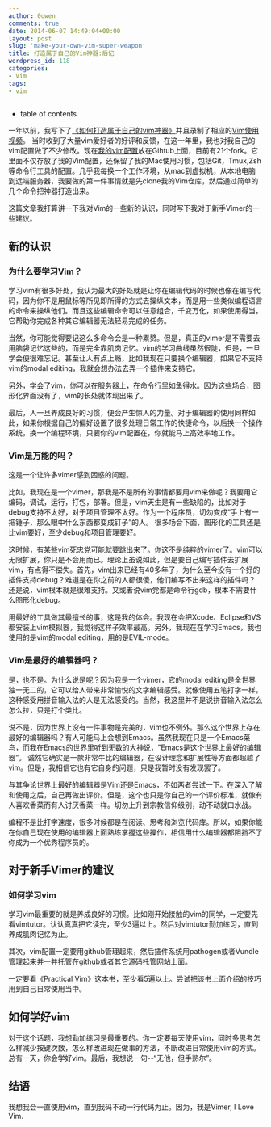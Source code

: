 ```yaml
---
author: 0owen
comments: true
date: 2014-06-07 14:49:04+00:00
layout: post
slug: 'make-your-own-vim-super-weapon'
title: 打造属于自己的Vim神器:后记
wordpress_id: 118
categories:
- Vim
tags:
- vim
---
```


* table of contents
<!-- toc -->

一年以前，我写下了[《如何打造属于自己的vim神器》](http://4gamers.cn/blog/2014/06/19/make-your-vim-weapon/)并且录制了相应的[Vim使用视频](http://v.youku.com/v_show/id_XNTA2ODQyODAw.html)。 当时收到了大量vim爱好者的好评和反馈，在这一年里，我也对我自己的vim配置做了不少修改。现在[我的vim配置](https://github.com/andyque/dotfiles)放在Gihtub上面，目前有21个fork。它里面不仅存放了我的Vim配置，还保留了我的Mac使用习惯，包括Git，Tmux,Zsh等命令行工具的配置。几乎我每换一个工作环境，从mac到虚拟机，从本地电脑到远端服务器，我要做的第一件事情就是先clone我的Vim仓库，然后通过简单的几个命令把神器打造出来。

这篇文章我打算讲一下我对Vim的一些新的认识，同时写下我对于新手Vimer的一些建议。

<!-- more -->

## 新的认识

### 为什么要学习Vim？

学习vim有很多好处，我认为最大的好处就是让你在编辑代码的时候也像在编写代码，因为你不是用鼠标等所见即所得的方式去操纵文本，而是用一些类似编程语言的命令来操纵他们。而且这些编辑命令可以任意组合，千变万化，如果使用得当，它帮助你完成各种其它编辑器无法轻易完成的任务。

当然，你可能觉得要记这么多命令会是一种累赘。但是，真正的vimer是不需要去用脑袋记忆这些的，而是完全靠肌肉记忆。vim的学习曲线虽然很陡，但是，一旦学会便很难忘记。甚至让人有点上瘾，比如我现在只要换个编辑器，如果它不支持vim的modal editing，我就会想办法去弄一个插件来支持它。

另外，学会了vim，你可以在服务器上，在命令行里如鱼得水。因为这些场合，图形化界面没有了，vim的长处就体现出来了。

最后，人一旦养成良好的习惯，便会产生惊人的力量。对于编辑器的使用同样如此，如果你根据自己的偏好设置了很多处理日常工作的快捷命令，以后换一个操作系统，换一个编程环境，只要你的vim配置在，你就能马上高效率地工作。

### Vim是万能的吗？

这是一个让许多vimer感到困惑的问题。

比如，我现在是一个vimer，那我是不是所有的事情都要用vim来做呢？我要用它编码，调试，运行，打包，部署。但是，vim天生是有一些缺陷的，比如对于debug支持不太好，对于项目管理不太好。作为一个程序员，切勿变成“手上有一把锤子，那么眼中什么东西都变成钉子”的人。 很多场合下面，图形化的工具还是比vim要好，至少debug和项目管理要好。

这时候，有某些vim死忠党可能就要跳出来了。你这不是纯粹的vimer了。vim可以无限扩展，你只是不会用而已。理论上虽说如此，但是要自己编写插件去扩展vim，有点得不偿失。首先，vim出来已经有40多年了，为什么至今没有一个好的插件支持debug？难道是在你之前的人都很傻，他们编写不出来这样的插件吗？还是说，vim根本就是很难支持。又或者说vim党都是命令行gdb，根本不需要什么图形化debug。

用最好的工具做其最擅长的事，这是我的体会。我现在会把Xcode、Eclipse和VS都安装上vim模拟器，我觉得这样子效率最高。另外，我现在在学习Emacs，我也使用的是vim的modal editing，用的是EVIL-mode。

### Vim是最好的编辑器吗？

是，也不是。为什么说是呢？因为我是一个vimer，它的modal editing是全世界独一无二的，它可以给人带来非常愉悦的文字编辑感受。就像使用五笔打字一样，这种感受用拼音输入法的人是无法感受的。当然，我这里并不是说拼音输入法怎么怎么拉，只是打个类比。

说不是，因为世界上没有一件事物是完美的，vim也不例外。那么这个世界上存在最好的编辑器吗？有人可能马上会想到Emacs。虽然我现在只是一个Emacs菜鸟，而我在Emacs的世界里听到无数的大神说，"Emacs是这个世界上最好的编辑器”。 诚然它确实是一款非常牛比的编辑器，在设计理念和扩展性等方面都超越了vim。但是，我相信它也有它自身的问题，只是我暂时没有发现罢了。

与其争论世界上最好的编辑器是Vim还是Emacs，不如两者尝试一下。在深入了解和使用之后，自己再做出评价。但是，这个也只是你自己的一个评价标准，就像有人喜欢香菜而有人讨厌香菜一样。切勿上升到宗教信仰级别，动不动就口水战。

编程不是比打字速度，很多时候都是在阅读、思考和浏览代码库。所以，如果你能在你自己现在使用的编辑器上面熟练掌握这些操作，相信用什么编辑器都阻挡不了你成为一个优秀程序员的。

## 对于新手Vimer的建议

### 如何学习vim

学习vim最重要的就是养成良好的习惯。比如刚开始接触的vim的同学，一定要先看vimtutor。认认真真把它读完，至少3遍以上。然后对vimtutor勤加练习，直到养成肌肉记忆为止。

其次，vim配置一定要用github管理起来，然后插件系统用pathogen或者Vundle管理起来并一并托管在github或者其它源码托管网站上面。

一定要看《Practical Vim》这本书，至少看5遍以上。尝试把该书上面介绍的技巧用到自己日常使用当中。

## 如何学好vim

对于这个话题，我想勤加练习是最重要的。你一定要每天使用vim，同时多思考怎么样减少按键次数，怎么样改进现在做事的方法，不断改进日常使用vim的方式。总有一天，你会学好vim。最后，我想说一句--“无他，但手熟尔”。

## 结语

我想我会一直使用vim，直到我码不动一行代码为止。因为，我是Vimer, I Love Vim.
